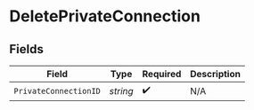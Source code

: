 # DeletePrivateConnection


## Fields

| Field                 | Type                  | Required              | Description           |
| --------------------- | --------------------- | --------------------- | --------------------- |
| `PrivateConnectionID` | *string*              | :heavy_check_mark:    | N/A                   |